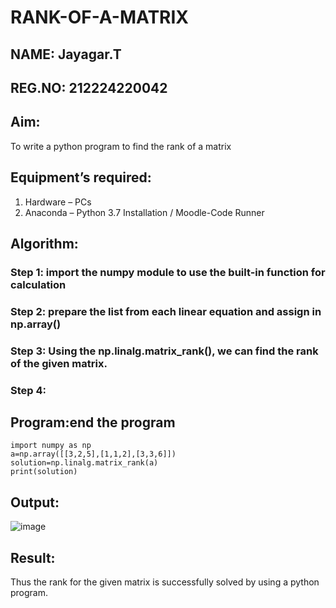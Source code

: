 # RANK-OF-A-MATRIX
## NAME: Jayagar.T
## REG.NO: 212224220042
## Aim:
To write a python program to find the rank of a matrix
## Equipment’s required:
1. 	Hardware – PCs
2. 	Anaconda – Python 3.7 Installation / Moodle-Code Runner
## Algorithm:
### Step 1: import the numpy module to use the built-in function for calculation
### Step 2: prepare the list from each linear equation and assign in np.array()
### Step 3: Using the np.linalg.matrix_rank(), we can find the rank of the given matrix.
### Step 4: 
## Program:end the program
```
import numpy as np
a=np.array([[3,2,5],[1,1,2],[3,3,6]])
solution=np.linalg.matrix_rank(a)
print(solution)
```
## Output:
![image](https://github.com/user-attachments/assets/0dfc4ea6-1aae-41ac-a6fc-a7514f61e58b)

## Result:
Thus the rank for the given matrix is successfully solved by  using a python program.

